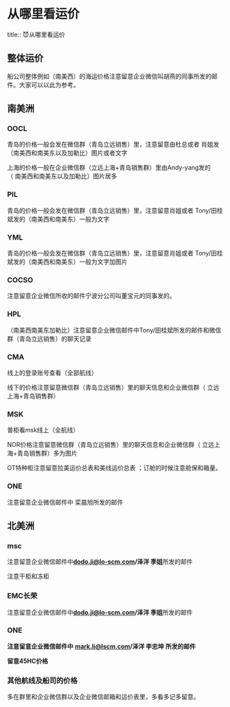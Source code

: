 # 从哪里看运价
title:: 😈从哪里看运价
## 整体运价

船公司整体例如（南美西）的海运价格注意留意企业微信叫胡燕的同事所发的邮件。大家可以以此为参考。
## 南美洲
### OOCL

青岛的价格一般会发在微信群（青岛立远销售）里，注意留意由杜总或者 肖姐发（南美西和南美东以及加勒比）图片或者文字

上海的价格一般在企业微信群（立远上海+青岛销售群）里由Andy-yang发的（ 南美西和南美东以及加勒比）图片居多
### PIL

青岛的价格一般会发在微信群（青岛立远销售）里，注意留意肖姐或者 Tony/田桂斌发的（南美西和南美东）一般为文字
### YML

青岛的价格一般会发在微信群（青岛立远销售）里，注意留意肖姐或者 Tony/田桂斌发的（南美西和南美东）一般为文字加图片
### COCSO

注意留意企业微信所收的邮件宁波分公司叫董宝元的同事发的。
### HPL

（南美西南美东加勒比）注意留意企业微信邮件中Tony/田桂斌所发的邮件和微信群（青岛立远销售）的聊天记录
### CMA

线上的登录账号查看（全部航线）

线下的价格注意留意微信群（青岛立远销售）里的聊天信息和企业微信群（ 立远上海+青岛销售群）
### MSK 

普柜看msk线上（全航线）

NOR价格注意留意微信群（青岛立远销售）里的聊天信息和企业微信群（ 立远上海+青岛销售群）多为图片

OT特种柜注意留意拉美运价总表和美线运价总表 ；订舱的时候注意舱保和箱量。
### ONE

注意留意企业微信邮件中 栾晨旭所发的邮件
## 北美洲
### msc

注意留意企业微信邮件中**dodo.ji@lo-scm.com/泽洋 季姐**所发的邮件

注意干柜和冻柜
### EMC长荣

注意留意企业微信邮件中**dodo.ji@lo-scm.com/泽洋 季姐**所发的邮件
### ONE

**注意留意企业微信邮件中** **mark.li@lscm.com/泽洋 李忠坤** **所发的邮件**

**留意45HC价格**
### 其他航线及船司的价格

多在群里和企业微信群以及企业微信邮箱和运价表里，多看多记多留意。